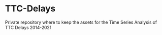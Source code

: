 # TTC-Delays
Private repository where to keep the assets for the Time Series Analysis of TTC Delays 2014-2021
